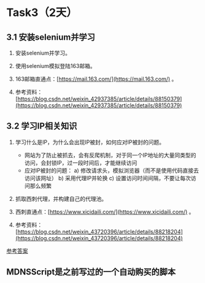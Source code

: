 
# Task3（2天）

## **3.1 安装selenium并学习**

1. 安装selenium并学习。

2. 使用selenium模拟登陆163邮箱。

3. 163邮箱直通点：[https://mail.163.com/](https://mail.163.com/) 。

4. 参考资料：[https://blog.csdn.net/weixin_42937385/article/details/88150379](https://blog.csdn.net/weixin_42937385/article/details/88150379)

## **3.2 学习IP相关知识**

1. 学习什么是IP，为什么会出现IP被封，如何应对IP被封的问题。
   * 网站为了防止被抓去，会有反爬机制，对于同一个IP地址的大量同类型的访问，会封锁IP，过一段时间后，才能继续访问
   * 应对IP被封的问题：
   a) 修改请求头，模拟浏览器（而不是使用代码直接去访问该网址）
   b) 采用代理IP并轮换
   c) 设置访问时间间隔，不要让每次访问那么频繁

2. 抓取西刺代理，并构建自己的代理池。

3.  西刺直通点：[https://www.xicidaili.com/](https://www.xicidaili.com/) 。

4. 参考资料：[https://blog.csdn.net/weixin_43720396/article/details/88218204](https://blog.csdn.net/weixin_43720396/article/details/88218204)


[参考答案](./../参考答案)

## MDNSScript是之前写过的一个自动购买的脚本
